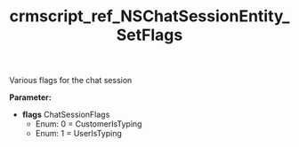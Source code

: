 ﻿---
title: crmscript_ref_NSChatSessionEntity_SetFlags
description: NSChatSessionEntity.SetFlags(ChatSessionFlags flags)
intellisense: NSChatSessionEntity.SetFlags
keywords: NSChatSessionEntity, GetFlags
so.topic: reference
---

Various flags for the chat session

**Parameter:** 
 - **flags** ChatSessionFlags
     - Enum: 0 = CustomerIsTyping 
     - Enum: 1 = UserIsTyping 

